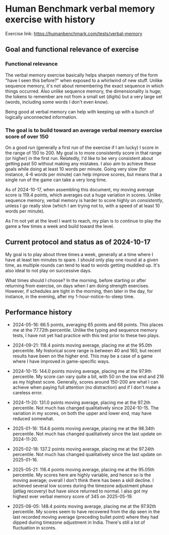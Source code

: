 # Human Benchmark verbal memory exercise with history

Exercise link: https://humanbenchmark.com/tests/verbal-memory

## Goal and functional relevance of exercise

### Functional relevance

The verbal memory exercise basically helps sharpen memory of the form
"have I seen this before?" when exposed to a whirlwind of new
stuff. Unlike sequence memory, it's not about remembering the exact
sequence in which things occurred. Also unlike sequence memory, the
dimensionality is huge; the tokens to remember are not from a small
set (digits) but a very large set (words, including some words I don't
even know).

Being good at verbal memory can help with keeping up with a bunch of
logically unconnected information.

### The goal is to build toward an average verbal memory exercise score of over 150

On a good run (generally a first run of the exercise if I am lucky) I
score in the range of 150 to 200. My goal is to more consistently
score in that range (or higher) in the first run. Relatedly, I'd like
to be very consistent about getting past 50 without making any
mistakes. I also aim to achieve these goals while doing at least 10
words per minute. Going very slow (for instance, 4-6 words per minute)
can help improve scores, but means that a single run of the game can
take a very long time.

As of 2024-10-17, when assembling this document, my moving average
score is 119.4 points, which averages out a huge variation in
scores. Unlike sequence memory, verbal memory is harder to score
highly on *consistently*, unless I go really slow (which I am trying
not to, with a speed of at least 10 words per minute).

As I'm not yet at the level I want to reach, my plan is to continue to
play the game a few times a week and build toward the level.

## Current protocol and status as of 2024-10-17

My goal is to play about three times a week, generally at a time where
I have at least ten minutes to spare. I should only play one round at
a given time, as multiple rounds can tend to lead to words getting
muddled up. It's also ideal to not play on successive days.

What times should I choose? In the morning, before starting or after
returning from exercise, on days when I am doing strength
exercises. However, if schedules are tight in the morning, then later
in the day, for instance, in the evening, after my
1-hour-notice-to-sleep time.

## Performance history

* 2024-05-16: 66.5 points, averaging 65 points and 68 points. This
  places me at the 77.72th percentile. Unlike the typing and sequence
  memory tests, I have not yet had practice with this test prior to
  these two plays.

* 2024-09-21: 118.4 points moving average, placing me at the 95.0th
  percentile. My historical score range is between 40 and 160, but
  recent results have been on the higher end. This may be a case of a
  game where I have improved in game-specific ways.

* 2024-10-15: 144.0 points moving average, placing me at the 97.9th
  percentile. My score can vary quite a bit, with 50 on the low end
  and 216 as my highest score. Generally, scores around 150-200 are
  what I can achieve when paying full attention (no distraction) and
  if I don't make a careless error.

* 2024-11-20: 131.0 points moving average, placing me at the 97.2th
  percentile. Not much has changed qualitatively since 2024-10-15. The
  variation in my scores, on both the upper and lower end, may have
  reduced somewhat.

* 2025-01-16: 154.6 points moving average, placing me at the 98.34th
  percentile. Not much has changed qualitatively since the last
  update on 2024-11-20.

* 2025-02-18: 137.2 points moving average, placing me at the 97.24th
  percentile. Not much has changed qualitatively since the last update
  on 2025-01-16.

* 2025-05-21: 116.4 points moving average, placing me at the 95.05th
  percentile. My scores here are highly variable, and hence so is the
  moving average; overall I don't think there has been a skill
  decline. I achieved several low scores during the timezone
  adjustment phase (jetlag recovery) but have since returned to
  normal. I also got my highest ever verbal memory score of 345 on
  2025-05-19.

* 2025-08-05: 148.4 points moving average, placing me at the 97.92th
  percentile. My scores seem to have recovered from the dip seen in
  the last recorded moving average (preceding bullet point) where they
  had dipped during timezone adjustment in India. There's still a lot
  of fluctuation in scores.
